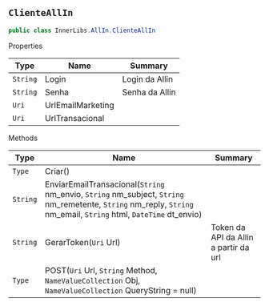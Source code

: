 ## `ClienteAllIn`

```csharp
public class InnerLibs.AllIn.ClienteAllIn

```

Properties

| Type | Name | Summary | 
| --- | --- | --- | 
| `String` | Login | Login da Allin | 
| `String` | Senha | Senha da Allin | 
| `Uri` | UrlEmailMarketing |  | 
| `Uri` | UrlTransacional |  | 


Methods

| Type | Name | Summary | 
| --- | --- | --- | 
| `Type` | Criar() |  | 
| `String` | EnviarEmailTransacional(`String` nm_envio, `String` nm_subject, `String` nm_remetente, `String` nm_reply, `String` nm_email, `String` html, `DateTime` dt_envio) |  | 
| `String` | GerarToken(`Uri` Url) | Token da API da Allin a partir da url | 
| `Type` | POST(`Uri` Url, `String` Method, `NameValueCollection` Obj, `NameValueCollection` QueryString = null) |  | 


